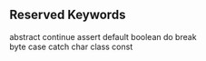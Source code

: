 ## Reserved Keywords

abstract  continue
assert    default
boolean   do
break     
byte
case
catch
char
class
const